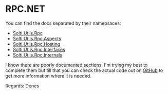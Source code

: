 # RPC.NET

You can find the docs separated by their namepsaces:
- [Solti.Utils.Rpc](https://sholtee.github.io/rpc/doc/Solti.Utils.Rpc.html )
- [Solti.Utils.Rpc.Aspects](https://sholtee.github.io/rpc/doc/Solti.Utils.Rpc.Aspects.html )
- [Solti.Utils.Rpc.Hosting](https://sholtee.github.io/rpc/doc/Solti.Utils.Rpc.Hosting.html )
- [Solti.Utils.Rpc.Interfaces](https://sholtee.github.io/rpc/doc/Solti.Utils.Rpc.Interfaces.html )
- [Solti.Utils.Rpc.Internals](https://sholtee.github.io/rpc/doc/Solti.Utils.Rpc.Internals.html )

I know there are poorly documented sections. I'm trying my best to complete them but till that you can check the actual code out on [GitHub](https://github.com/Sholtee/rpc) to get more information where it is needed.

Regards: Dénes